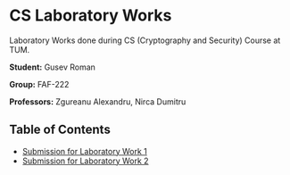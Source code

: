 # CS Laboratory Works
Laboratory Works done during CS (Cryptography and Security) Course at TUM.

**Student:** Gusev Roman

**Group:** FAF-222

**Professors:** Zgureanu Alexandru, Nirca Dumitru

## Table of Contents
- [Submission for Laboratory Work 1](Laboratory_Work_1_Caesar_Cipher)
- [Submission for Laboratory Work 2](Laboratory_Work_2_Frequency_Analysis)